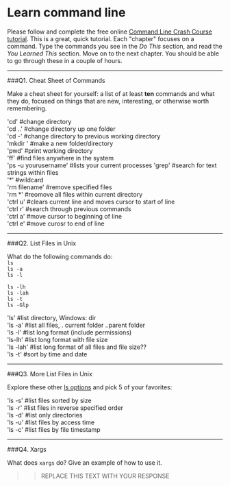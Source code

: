# Learn command line

Please follow and complete the free online [Command Line Crash Course
tutorial](http://cli.learncodethehardway.org/book/). This is a great,
quick tutorial. Each "chapter" focuses on a command. Type the commands
you see in the _Do This_ section, and read the _You Learned This_
section. Move on to the next chapter. You should be able to go through
these in a couple of hours.

---

###Q1.  Cheat Sheet of Commands  

Make a cheat sheet for yourself: a list of at least **ten** commands and what they do, focused on things that are new, interesting, or otherwise worth remembering.

'cd' #change directory  
'cd ..' #change directory up one folder  
'cd -' #change directory to previous working directory  
'mkdir <foldername>' #make a new folder/directory  
'pwd' #print working directory  
'ff' #find files anywhere in the system  
'ps -u yourusername' #lists your current processes
'grep' #search for text strings within files    
'*' #wildcard  
'rm filename' #remove specified files  
'rm *' #reomove all files within current directory  
'ctrl u' #clears current line and moves cursor to start of line  
'ctrl r' #search through previous commands  
'ctrl a' #move cursor to beginning of line  
'ctrl e' #move curosr to end of line  





---

###Q2.  List Files in Unix   

What do the following commands do:  
`ls`  
`ls -a`  
`ls -l`  

`ls -lh`  
`ls -lah`  
`ls -t`  
`ls -Glp`  

'ls' #list directory, Windows: dir   
'ls -a' #list all files, . current folder ..parent folder  
'ls -l' #list long format (include permissions)  
'ls-lh' #list long format with file size  
'ls -lah' #list long format of all files and file size??  
'ls -t' #sort by time and date  




---

###Q3.  More List Files in Unix  

Explore these other [ls options](http://www.techonthenet.com/unix/basic/ls.php) and pick 5 of your favorites:

'ls -s' #list files sorted by size  
'ls -r' #list files in reverse specified order  
'ls -d' #list only directories  
'ls -u' #list files by access time  
'ls -c' #list files by file timestamp  


---

###Q4.  Xargs   

What does `xargs` do? Give an example of how to use it.

> > REPLACE THIS TEXT WITH YOUR RESPONSE

 

